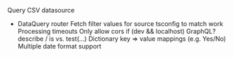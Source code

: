 Query CSV datasource
* DataQuery router
Fetch filter values for source
tsconfig to match work
Processing timeouts
Only allow cors if (dev && localhost)
GraphQL?
describe / is vs. test(...)
Dictionary key => value mappings (e.g. Yes/No)
Multiple date format support
